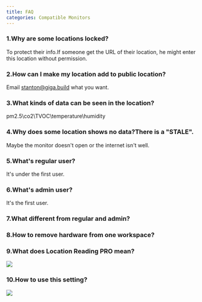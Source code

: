 ```yaml
---
title: FAQ
categories: Compatible Monitors
---
```

 
### 1.Why are some locations locked? 

To protect their info.If someone get the URL of their location, he might enter this location without permission.  
    
### 2.How can I make my location add to public location?  
   
Email stanton@giga.build what you want.    

### 3.What kinds of data can be seen in the location?  
  
pm2.5\co2\TVOC\temperature\humidity  
  
### 4.Why does some location shows no data?There is a "STALE".
  
Maybe the monitor doesn't open or the internet isn't well.

### 5.What's regular user?  
  
It's under the first user.
 
### 6.What's admin user?  
  
It's the first user.
 
### 7.What different from regular and admin? 
  
### 8.How to remove hardware from one workspace?  

### 9.What does Location Reading PRO mean? 

![](https://cloud.githubusercontent.com/assets/26155270/23791114/c9159054-05bc-11e7-868f-cc298c9b08df.jpg)
 

### 10.How to use this setting?  

![](https://cloud.githubusercontent.com/assets/26155270/23791310/6b21df7e-05bd-11e7-88f6-87363a4784cd.jpg)










